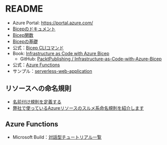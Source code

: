 # README

- Azure Portal: <https://portal.azure.com/>
- [Bicepのドキュメント](https://learn.microsoft.com/ja-jp/azure/azure-resource-manager/bicep/)
- [Bicep関数](https://learn.microsoft.com/ja-jp/azure/azure-resource-manager/bicep/bicep-functions)
- [Bicepの基礎](https://learn.microsoft.com/ja-jp/training/paths/fundamentals-bicep/)
- 公式：[Bicep CLIコマンド](https://learn.microsoft.com/ja-jp/azure/azure-resource-manager/bicep/bicep-cli)
- Book: [Infrastructure as Code with Azure Bicep](https://www.packtpub.com/product/infrastructure-as-code-with-azure-bicep/9781801813747)
  - GitHub: [PacktPublishing / Infrastructure-as-Code-with-Azure-Bicep](https://github.com/PacktPublishing/Infrastructure-as-Code-with-Azure-Bicep)
- 公式：[Azure Functions](https://learn.microsoft.com/ja-jp/azure/azure-functions/)
- サンプル：[serverless-web-application](https://github.com/Azure-Samples/serverless-web-application/tree/main)

## リソースへの命名規則

- [名前付け規則を定義する](https://learn.microsoft.com/ja-jp/azure/cloud-adoption-framework/ready/azure-best-practices/resource-naming)
- [弊社で使っているAzureリソースのスルメ系命名規則を紹介します](https://zenn.dev/aeonpeople/articles/0b4a4be83d0dfd)

## Azure Functions

- Microsoft Build：[対話型チュートリアル一覧](https://learn.microsoft.com/ja-jp/training/browse/?expanded=azure&products=azure-functions)
